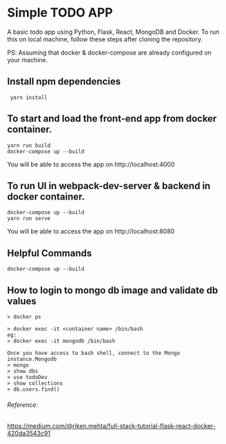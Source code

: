 # Simple TODO APP

A basic todo app using Python, Flask, React, MongoDB and Docker.
To run this on local machine, follow these steps after cloning the repository.

PS: Assuming that docker & docker-compose are already configured on your machine.

## Install npm dependencies
```
 yarn install
```

## To start and load the front-end app from docker container.
```
yarn run build
docker-compose up --build
```
You will be able to access the app on http://localhost:4000

## To run UI in webpack-dev-server & backend in docker container.
```
docker-compose up --build
yarn run serve
```
You will be able to access the app on http://localhost:8080

## Helpful Commands

```
docker-compose up --build
```

## How to login to mongo db image and validate db values

```
> docker ps

> docker exec -it <container name> /bin/bash
eg:
> docker exec -it mongodb /bin/bash

Once you have access to bash shell, connect to the Mongo instance.Mongodb
> mongo
> show dbs
> use todoDev
> show collections
> db.users.find()
```

###### Reference:
https://medium.com/@riken.mehta/full-stack-tutorial-flask-react-docker-420da3543c91
